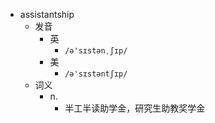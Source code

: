 - assistantship
  - 发音
    - 英
      - `/ə'sɪstənˌʃɪp/`
    - 美
      - `/ə'sɪstəntʃɪp/`
  - 词义
    - n.
      - 半工半读助学金，研究生助教奖学金
